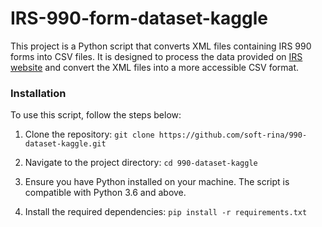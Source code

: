 # IRS-990-form-dataset-kaggle
This project is a Python script that converts XML files containing IRS 990 forms into CSV files. It is designed to process the data provided on [IRS website](https://www.irs.gov/charities-non-profits/form-990-series-downloads) and convert the XML files into a more accessible CSV format.

### Installation
To use this script, follow the steps below:

1. Clone the repository:
```git clone https://github.com/soft-rina/990-dataset-kaggle.git```

2. Navigate to the project directory:
```cd 990-dataset-kaggle```

3. Ensure you have Python installed on your machine. The script is compatible with Python 3.6 and above.

4. Install the required dependencies:
```pip install -r requirements.txt```



